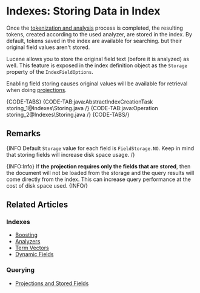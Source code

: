 # Indexes: Storing Data in Index

Once the [tokenization and analysis](../indexes/using-analyzers) process is completed, the resulting tokens, created according to the used analyzer, are stored in the index.
By default, tokens saved in the index are available for searching. but their original field values aren't stored.

Lucene allows you to store the original field text (before it is analyzed) as well. This feature is exposed in the index definition object as the `Storage` property of the `IndexFieldOptions`.

Enabling field storing causes original values will be available for retrieval when doing [projections](../indexes/querying/projections).

{CODE-TABS}
{CODE-TAB:java:AbstractIndexCreationTask storing_1@Indexes\Storing.java /}
{CODE-TAB:java:Operation storing_2@Indexes\Storing.java /}
{CODE-TABS/}

## Remarks

{INFO Default `Storage` value for each field is `FieldStorage.NO`. Keep in mind that storing fields will increase disk space usage. /}

{INFO:Info}
If **the projection requires only the fields that are stored**, then the document will not be loaded from the storage and the query results will come directly from the index. This can increase query performance at the cost of disk space used.
{INFO/}

## Related Articles

### Indexes

- [Boosting](../indexes/boosting)
- [Analyzers](../indexes/using-analyzers)
- [Term Vectors](../indexes/using-term-vectors)
- [Dynamic Fields](../indexes/using-dynamic-fields)

### Querying

- [Projections and Stored Fields](../indexes/querying/projections#projections-and-stored-fields)
